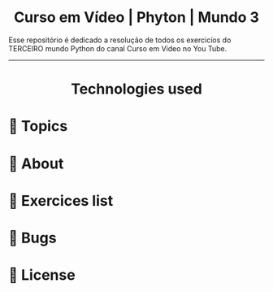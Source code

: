<h1 align="center"> Curso em Vídeo | Phyton | Mundo 3 </h1>
<p> Esse repositório é dedicado a resolução de todos os exercicíos do TERCEIRO mundo Python do canal Curso em Vídeo no You Tube. </p>

---

<h1 align="center">Technologies used </h1>
<p align="center">
  <a href="https://www.java.com/en/">
  </a>
</p>
  
# :pushpin: Topics
# :rocket: About
# :memo: Exercices list
# :bug: Bugs
# :closed_book: License
